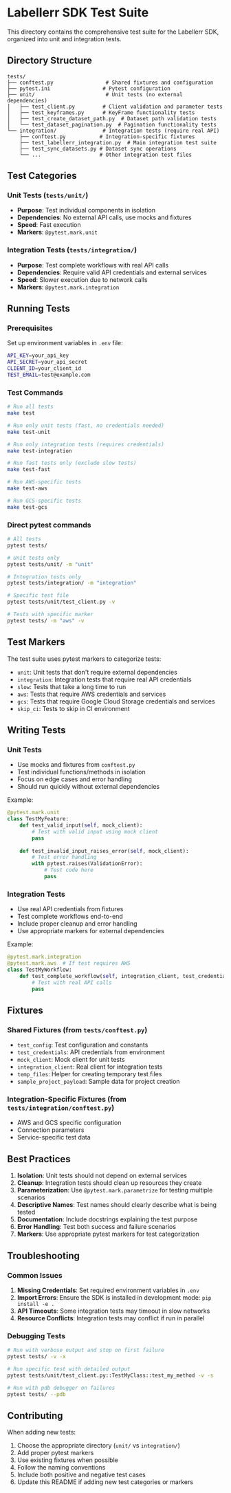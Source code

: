 # Labellerr SDK Test Suite

This directory contains the comprehensive test suite for the Labellerr SDK, organized into unit and integration tests.

## Directory Structure

```
tests/
├── conftest.py                 # Shared fixtures and configuration
├── pytest.ini                 # Pytest configuration
├── unit/                       # Unit tests (no external dependencies)
│   ├── test_client.py         # Client validation and parameter tests
│   ├── test_keyframes.py      # KeyFrame functionality tests
│   ├── test_create_dataset_path.py  # Dataset path validation tests
│   └── test_dataset_pagination.py  # Pagination functionality tests
└── integration/               # Integration tests (require real API)
    ├── conftest.py           # Integration-specific fixtures
    ├── test_labellerr_integration.py  # Main integration test suite
    ├── test_sync_datasets.py # Dataset sync operations
    └── ...                   # Other integration test files
```

## Test Categories

### Unit Tests (`tests/unit/`)
- **Purpose**: Test individual components in isolation
- **Dependencies**: No external API calls, use mocks and fixtures
- **Speed**: Fast execution
- **Markers**: `@pytest.mark.unit`

### Integration Tests (`tests/integration/`)
- **Purpose**: Test complete workflows with real API calls
- **Dependencies**: Require valid API credentials and external services
- **Speed**: Slower execution due to network calls
- **Markers**: `@pytest.mark.integration`

## Running Tests

### Prerequisites
Set up environment variables in `.env` file:
```bash
API_KEY=your_api_key
API_SECRET=your_api_secret
CLIENT_ID=your_client_id
TEST_EMAIL=test@example.com
```

### Test Commands

```bash
# Run all tests
make test

# Run only unit tests (fast, no credentials needed)
make test-unit

# Run only integration tests (requires credentials)
make test-integration

# Run fast tests only (exclude slow tests)
make test-fast

# Run AWS-specific tests
make test-aws

# Run GCS-specific tests
make test-gcs
```

### Direct pytest commands

```bash
# All tests
pytest tests/

# Unit tests only
pytest tests/unit/ -m "unit"

# Integration tests only
pytest tests/integration/ -m "integration"

# Specific test file
pytest tests/unit/test_client.py -v

# Tests with specific marker
pytest tests/ -m "aws" -v
```

## Test Markers

The test suite uses pytest markers to categorize tests:

- `unit`: Unit tests that don't require external dependencies
- `integration`: Integration tests that require real API credentials
- `slow`: Tests that take a long time to run
- `aws`: Tests that require AWS credentials and services
- `gcs`: Tests that require Google Cloud Storage credentials and services
- `skip_ci`: Tests to skip in CI environment

## Writing Tests

### Unit Tests
- Use mocks and fixtures from `conftest.py`
- Test individual functions/methods in isolation
- Focus on edge cases and error handling
- Should run quickly without external dependencies

Example:
```python
@pytest.mark.unit
class TestMyFeature:
    def test_valid_input(self, mock_client):
        # Test with valid input using mock client
        pass
    
    def test_invalid_input_raises_error(self, mock_client):
        # Test error handling
        with pytest.raises(ValidationError):
            # Test code here
            pass
```

### Integration Tests
- Use real API credentials from fixtures
- Test complete workflows end-to-end
- Include proper cleanup and error handling
- Use appropriate markers for external dependencies

Example:
```python
@pytest.mark.integration
@pytest.mark.aws  # If test requires AWS
class TestMyWorkflow:
    def test_complete_workflow(self, integration_client, test_credentials):
        # Test with real API calls
        pass
```

## Fixtures

### Shared Fixtures (from `tests/conftest.py`)
- `test_config`: Test configuration and constants
- `test_credentials`: API credentials from environment
- `mock_client`: Mock client for unit tests
- `integration_client`: Real client for integration tests
- `temp_files`: Helper for creating temporary test files
- `sample_project_payload`: Sample data for project creation

### Integration-Specific Fixtures (from `tests/integration/conftest.py`)
- AWS and GCS specific configuration
- Connection parameters
- Service-specific test data

## Best Practices

1. **Isolation**: Unit tests should not depend on external services
2. **Cleanup**: Integration tests should clean up resources they create
3. **Parameterization**: Use `@pytest.mark.parametrize` for testing multiple scenarios
4. **Descriptive Names**: Test names should clearly describe what is being tested
5. **Documentation**: Include docstrings explaining the test purpose
6. **Error Handling**: Test both success and failure scenarios
7. **Markers**: Use appropriate pytest markers for test categorization

## Troubleshooting

### Common Issues

1. **Missing Credentials**: Set required environment variables in `.env`
2. **Import Errors**: Ensure the SDK is installed in development mode: `pip install -e .`
3. **API Timeouts**: Some integration tests may timeout in slow networks
4. **Resource Conflicts**: Integration tests may conflict if run in parallel

### Debugging Tests

```bash
# Run with verbose output and stop on first failure
pytest tests/ -v -x

# Run specific test with detailed output
pytest tests/unit/test_client.py::TestMyClass::test_my_method -v -s

# Run with pdb debugger on failures
pytest tests/ --pdb
```

## Contributing

When adding new tests:

1. Choose the appropriate directory (`unit/` vs `integration/`)
2. Add proper pytest markers
3. Use existing fixtures when possible
4. Follow the naming conventions
5. Include both positive and negative test cases
6. Update this README if adding new test categories or markers
